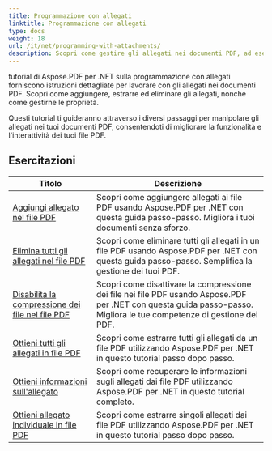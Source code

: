```yaml
---
title: Programmazione con allegati
linktitle: Programmazione con allegati
type: docs
weight: 18
url: /it/net/programming-with-attachments/
description: Scopri come gestire gli allegati nei documenti PDF, ad esempio come aggiungerli, estrarli ed eliminarli, per migliorare la funzionalità dei file PDF.
---
```

tutorial di Aspose.PDF per .NET sulla programmazione con allegati forniscono istruzioni dettagliate per lavorare con gli allegati nei documenti PDF. Scopri come aggiungere, estrarre ed eliminare gli allegati, nonché come gestirne le proprietà.

Questi tutorial ti guideranno attraverso i diversi passaggi per manipolare gli allegati nei tuoi documenti PDF, consentendoti di migliorare la funzionalità e l'interattività dei tuoi file PDF.

## Esercitazioni
| Titolo | Descrizione |
| --- | --- | 
| [Aggiungi allegato nel file PDF](./add-attachment/) | Scopri come aggiungere allegati ai file PDF usando Aspose.PDF per .NET con questa guida passo-passo. Migliora i tuoi documenti senza sforzo. |  
| [Elimina tutti gli allegati nel file PDF](./delete-all-attachments/) | Scopri come eliminare tutti gli allegati in un file PDF usando Aspose.PDF per .NET con questa guida passo-passo. Semplifica la gestione dei tuoi PDF. |  
| [Disabilita la compressione dei file nel file PDF](./disable-files-compression/) | Scopri come disattivare la compressione dei file nei file PDF usando Aspose.PDF per .NET con questa guida passo-passo. Migliora le tue competenze di gestione dei PDF. |  
| [Ottieni tutti gli allegati in file PDF](./get-all-the-attachments/) | Scopri come estrarre tutti gli allegati da un file PDF utilizzando Aspose.PDF per .NET in questo tutorial passo dopo passo. |  
| [Ottieni informazioni sull'allegato](./get-attachment-info/) | Scopri come recuperare le informazioni sugli allegati dai file PDF utilizzando Aspose.PDF per .NET in questo tutorial completo. |  
| [Ottieni allegato individuale in file PDF](./get-individual-attachment/) | Scopri come estrarre singoli allegati dai file PDF utilizzando Aspose.PDF per .NET in questo tutorial passo dopo passo.  |  